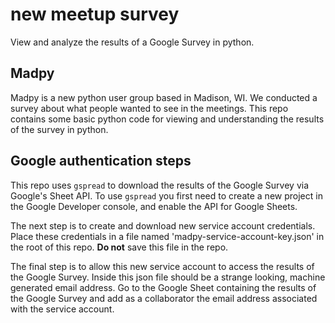 # new meetup survey

View and analyze the results of a Google Survey in python.

## Madpy

Madpy is a new python user group based in Madison, WI. We conducted
a survey about what people wanted to see in the meetings. This repo
contains some basic python code for viewing and understanding
the results of the survey in python.

## Google authentication steps

This repo uses `gspread` to download the results of the Google Survey via
Google's Sheet API. To use `gspread` you first need to create a new project in
the Google Developer console, and enable the API for Google Sheets.

The next step is to create and download new service account credentials. Place
these credentials in a file named 'madpy-service-account-key.json' in the root
of this repo. **Do not** save this file in the repo.

The final step is to allow this new service account to access the results of
the Google Survey. Inside this json file should be a strange looking, machine
generated email address. Go to the Google Sheet containing the results of the
Google Survey and add as a collaborator the email address associated with the
service account.

